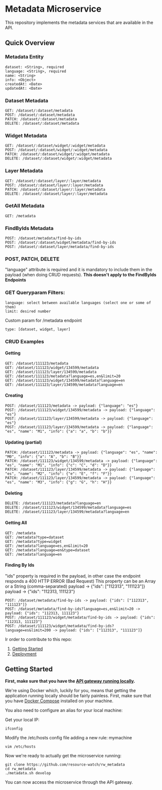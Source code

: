 # Metadata Microservice

This repository implements the metadata services that are available in the API.

## Quick Overview

### Metadata Entity

```
dataset: <String>, required
language: <String>, required
name: <String>
info: <Object>
createdAt: <Date>
updatedAt: <Date>
```

### Dataset Metadata

```
GET: /dataset/:dataset/metadata
POST: /dataset/:dataset/metadata
PATCH: /dataset/:dataset/metadata
DELETE: /dataset/:dataset/metadata
```

### Widget Metadata

```
GET: /dataset/:dataset/widget/:widget/metadata
POST: /dataset/:dataset/widget/:widget/metadata
PATCH: /dataset/:dataset/widget/:widget/metadata
DELETE: /dataset/:dataset/widget/:widget/metadata
```

### Layer Metadata

```
GET: /dataset/:dataset/layer/:layer/metadata
POST: /dataset/:dataset/layer/:layer/metadata
PATCH: /dataset/:dataset/layer/:layer/metadata
DELETE: /dataset/:dataset/layer/:layer/metadata
```

### GetAll Metadata

```
GET: /metadata
```

### FindByIds Metadata

```
POST: /dataset/metadata/find-by-ids
POST: /dataset/:dataset/widget/metadata/find-by-ids
POST: /dataset/:dataset/layer/metadata/find-by-ids
```

### POST, PATCH, DELETE

"language" attribute is required and it is mandatory to include them in the payload (when doing CRUD requests).
**This doesn't apply to the FindByIds Endpoints**

### GET Queryparam Filters:

```
language: select between available languages (select one or some of them)
limit: desired number
```

Custom param for /metadata endpoint
```
type: [dataset, widget, layer]
```

### CRUD Examples

#### Getting

```
GET: /dataset/111123/metadata
GET: /dataset/111123/widget/134599/metadata
GET: /dataset/111123/layer/134599/metadata
GET: /dataset/111123/metadata?language=es,en&limit=20
GET: /dataset/111123/widget/134599/metadata?language=en
GET: /dataset/111123/layer/134599/metadata?language=en
```

#### Creating

```
POST: /dataset/111123/metadata -> payload: {"language": "es"}
POST: /dataset/111123/widget/134599/metadata -> payload: {"language": "es"}
POST: /dataset/111123/layer/134599/metadata -> payload: {"language": "es"}
POST: /dataset/111123/layer/134599/metadata -> payload: {"language": "es", "name": "M1", "info": {"a": "a", "b": "b"}}
```

#### Updating (partial)

```
PATCH: /dataset/111123/metadata -> payload: {"language": "es", "name": "M0", "info": {"a": "A", "b": "B"}}
PATCH: /dataset/111123/widget/134599/metadata -> payload: {"language": "es", "name": "M1", "info": {"c": "C", "d": "D"}}
PATCH: /dataset/111123/layer/134599/metadata -> payload: {"language": "es", "name": "M2", "info": {"e": "E", "f": "F"}}
PATCH: /dataset/111123/layer/134599/metadata -> payload: {"language": "es", "name": "M3", "info": {"g": "G", "h": "H"}}
```

#### Deleting

```
DELETE: /dataset/111123/metadata?language=en
DELETE: /dataset/111123/widget/134599/metadata?language=es
DELETE: /dataset/111123/layer/134599/metadata?language=en
```

#### Getting All

```
GET: /metadata
GET: /metadata?type=dataset
GET: /metadata?type=widget
GET: /metadata?language=es,en&limit=20
GET: /metadata?language=en&type=dataset
GET: /metadata?language=en
```

#### Finding By Ids

"ids" property is required in the payload, in other case the endpoint responds a 400 HTTP ERROR (Bad Request)
This property can be an Array or a String (comma-separated)
payload -> {"ids": ["112313", "111123"]}
payload -> {"ids": "112313, 111123"}

```
POST: /dataset/metadata/find-by-ids -> payload: {"ids": ["112313", "111123"]}
POST: /dataset/metadata/find-by-ids?language=es,en&limit=20 -> payload: {"ids": "112313, 111123"}
POST: /dataset/111123/widget/metadata/find-by-ids -> payload: {"ids": "112313, 111123"}
POST: /dataset/111123/widget/metadata/find-by-ids?language=es&limit=200 -> payload: {"ids": ["112313", "111123"]}
```

Ir order to contribute to this repo:

1. [Getting Started](#getting-started)
2. [Deployment](#deployment)

## Getting Started

**First, make sure that you have the [API gateway running
locally](https://github.com/control-tower/control-tower).**

We're using Docker which, luckily for you, means that getting the
application running locally should be fairly painless. First, make sure
that you have [Docker Compose](https://docs.docker.com/compose/install/)
installed on your machine.

You also need to configure an alias for your local machine:

Get your local IP:

```
ifconfig
```

Modify the /etc/hosts config file adding a new rule:
<your ip> mymachine
```
vim /etc/hosts
```

Now we're ready to actually get the microservice running:

```
git clone https://github.com/resource-watch/rw_metadata
cd rw_metadata
./metadata.sh develop
```

You can now access the microservice through the API gateway.
